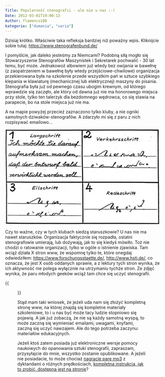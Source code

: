 ```yaml
---
Title: Popularność stenografii - ale nie u nas :-(
Date: 2012-03-01T19:00:13
Author: flamenco108
kategorie: ["dumania", "varia"]
---
```


Dzisiaj krótko. Właściwie taka refleksja bardziej niż poważny wpis.
Kliknijcie sobie tutaj: 
<https://www.stenografenbund.de/>

I pomyślcie, jak daleko jesteśmy za Niemcami? Podobną siłą mogło się
Stowarzyszenie Stenografów Maszynistek i Sekretarek pochwalić - 30 lat
temu, być może. Jednakowoż albowiem już wtedy bez owijania w bawełnę (z
zaopatrzeniem w bawełnę były wtedy przejściowe-chwilowe) organizacja
przekierowana była na szkolenie przede wszystkim pań w sztuce szybkiego
klepania w klawiaturę (mechanicznej lub elektrycznej) maszyny do
pisania. Stenografia była już od pewnego czasu ubogim krewnym, od
którego wprawdzie się zaczęło, ale który od dawna już nie ma honorowego
miejsca przy stole, tylko ten talerzyk dla bezdomnego wędrowca, co się
stawia na parapecie, bo na stole miejsca już nie ma.

A na mapie powyżej przecież zaznaczono tylko kluby, a nie ogniki
samotnych dziwaków-stenografów. A zdarzyło mi się z paru z nich
rozpisywać emailowo...



![](ks.jpg)



Czy to ważne, czy w tych klubach siedzą staruszkowie? U nas nie ma nawet
staruszków. Organizacja faktycznie się rozpadła, ostatni stenografowie
umierają, lub dożywają, jak to się kiedyś mówiło. Toż nie chodzi o
ratowanie organizacji, tylko w ogóle o istnienie zjawiska. Tam wciąż
działa X stron www, że wspomnę tylko te, które onegdaj
odwiedziłem: <https://www.forschungsstaette.de/>, <http://www.hstj.de/>,
co oznacza, że jest X osób oddanych sprawie, a z lektury tych stron
wynika, że ich aktywność nie polega wyłącznie na utrzymaniu tychże
stron. Ze zdjęć wynika, że paru młodych geeków wciąż tam chce się uczyć
stenografii.

<!--
![](Steno-Prueflinge.jpg){width="320" height="184"}](Steno-Prueflinge.jpg)

Uczestnicy seminarium dla nauczycieli stenografii
 w roku 2011 - nie wszyscy to staruszkowie
 (zdjęcie zwww.forschunsstaette.de)
-->



{{<figure src="Steno-Prueflinge.jpg" title="Uczestnicy seminarium dla nauczycieli stenografii w roku 2011 - nie wszyscy to staruszkowie (zdjęcie zwww.forschunsstaette.de)">}}

Stąd mam taki wniosek, że jeżeli uda nam się złożyć kompletną stronę
www, na której znajdą się kompletne materiały szkoleniowe, to i u nas
być może tacy ludzie stopniowo się pojawią. A jak już zobaczą, że nie są
każdy samotną wyspą, to może zaczną się wymieniać emailami, uwagami,
knyfami, zaczną się uczyć nawzajem. Ale do tego potrzeba zaczynu:
materiałów edukacyjnych.

Jeżeli ktoś zatem posiada już elektroniczne wersje pomocy naukowych do
opanowania sztuki stenografii, zapraszam, przysyłajcie do mnie, wszystko
zostanie opublikowane. A jeżeli nie posiadacie, to może chociaż
[nagracie parę mp3](../../skrypty/dyktando_sylaby.php) z
dyktandami o różnych prędkościach, 
[kompletna instrukcja, jak to zrobić, dostępna jest na
stronie](h../../repo/dyktanda/)?
